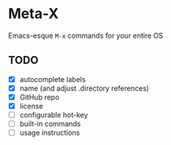 # Meta-X

Emacs-esque `M-x` commands for your entire OS

## TODO

- [x] autocomplete labels
- [x] name (and adjust .directory references)
- [x] GitHub repo
- [x] license
- [ ] configurable hot-key
- [ ] built-in commands
- [ ] usage instructions
